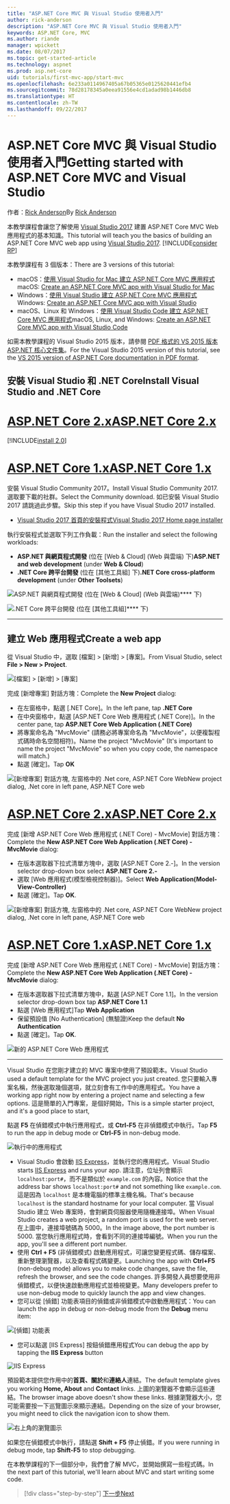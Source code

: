 ```yaml
---
title: "ASP.NET Core MVC 與 Visual Studio 使用者入門"
author: rick-anderson
description: "ASP.NET Core MVC 與 Visual Studio 使用者入門"
keywords: ASP.NET Core, MVC
ms.author: riande
manager: wpickett
ms.date: 08/07/2017
ms.topic: get-started-article
ms.technology: aspnet
ms.prod: asp.net-core
uid: tutorials/first-mvc-app/start-mvc
ms.openlocfilehash: 6e233a0114967405a67b05365e0125620441efb4
ms.sourcegitcommit: 78d28178345a0eea91556e4cd1adad98b1446db8
ms.translationtype: HT
ms.contentlocale: zh-TW
ms.lasthandoff: 09/22/2017
---
```

# <a name="getting-started-with-aspnet-core-mvc-and-visual-studio"></a><span data-ttu-id="3c858-104">ASP.NET Core MVC 與 Visual Studio 使用者入門</span><span class="sxs-lookup"><span data-stu-id="3c858-104">Getting started with ASP.NET Core MVC and Visual Studio</span></span>

<span data-ttu-id="3c858-105">作者：[Rick Anderson](https://twitter.com/RickAndMSFT)</span><span class="sxs-lookup"><span data-stu-id="3c858-105">By [Rick Anderson](https://twitter.com/RickAndMSFT)</span></span>

<span data-ttu-id="3c858-106">本教學課程會讓您了解使用 [Visual Studio 2017](https://www.visualstudio.com/) 建置 ASP.NET Core MVC Web 應用程式的基本知識。</span><span class="sxs-lookup"><span data-stu-id="3c858-106">This tutorial will teach you the basics of building an ASP.NET Core MVC web app using [Visual Studio 2017](https://www.visualstudio.com/).</span></span> [!INCLUDE[consider RP](../../includes/razor.md)]

<span data-ttu-id="3c858-107">本教學課程有 3 個版本：</span><span class="sxs-lookup"><span data-stu-id="3c858-107">There are 3 versions of this tutorial:</span></span>

* <span data-ttu-id="3c858-108">macOS：[使用 Visual Studio for Mac 建立 ASP.NET Core MVC 應用程式](xref:tutorials/first-mvc-app-mac/start-mvc)</span><span class="sxs-lookup"><span data-stu-id="3c858-108">macOS: [Create an ASP.NET Core MVC app with Visual Studio for Mac](xref:tutorials/first-mvc-app-mac/start-mvc)</span></span>
* <span data-ttu-id="3c858-109">Windows：[使用 Visual Studio 建立 ASP.NET Core MVC 應用程式](xref:tutorials/first-mvc-app/start-mvc)</span><span class="sxs-lookup"><span data-stu-id="3c858-109">Windows: [Create an ASP.NET Core MVC app with Visual Studio](xref:tutorials/first-mvc-app/start-mvc)</span></span>
* <span data-ttu-id="3c858-110">macOS、Linux 和 Windows：[使用 Visual Studio Code 建立 ASP.NET Core MVC 應用程式](xref:tutorials/first-mvc-app-xplat/start-mvc)</span><span class="sxs-lookup"><span data-stu-id="3c858-110">macOS, Linux, and Windows: [Create an ASP.NET Core MVC app with Visual Studio Code](xref:tutorials/first-mvc-app-xplat/start-mvc)</span></span>

<span data-ttu-id="3c858-111">如需本教學課程的 Visual Studio 2015 版本，請參閱 [PDF 格式的 VS 2015 版本 ASP.NET 核心文件集](https://github.com/aspnet/Docs/blob/master/aspnetcore/common/_static/aspnet-core-project-json.pdf)。</span><span class="sxs-lookup"><span data-stu-id="3c858-111">For the Visual Studio 2015 version of this tutorial, see the [VS 2015 version of ASP.NET Core documentation in PDF format](https://github.com/aspnet/Docs/blob/master/aspnetcore/common/_static/aspnet-core-project-json.pdf).</span></span>

## <a name="install-visual-studio-and-net-core"></a><span data-ttu-id="3c858-112">安裝 Visual Studio 和 .NET Core</span><span class="sxs-lookup"><span data-stu-id="3c858-112">Install Visual Studio and .NET Core</span></span>

# <a name="aspnet-core-2xtabaspnetcore2x"></a>[<span data-ttu-id="3c858-113">ASP.NET Core 2.x</span><span class="sxs-lookup"><span data-stu-id="3c858-113">ASP.NET Core 2.x</span></span>](#tab/aspnetcore2x)

[!INCLUDE[install 2.0](../../includes/install2.0.md)]

# <a name="aspnet-core-1xtabaspnetcore1x"></a>[<span data-ttu-id="3c858-114">ASP.NET Core 1.x</span><span class="sxs-lookup"><span data-stu-id="3c858-114">ASP.NET Core 1.x</span></span>](#tab/aspnetcore1x)

<span data-ttu-id="3c858-115">安裝 Visual Studio Community 2017。</span><span class="sxs-lookup"><span data-stu-id="3c858-115">Install Visual Studio Community 2017.</span></span> <span data-ttu-id="3c858-116">選取要下載的社群。</span><span class="sxs-lookup"><span data-stu-id="3c858-116">Select the Community download.</span></span> <span data-ttu-id="3c858-117">如已安裝 Visual Studio 2017 請跳過此步驟。</span><span class="sxs-lookup"><span data-stu-id="3c858-117">Skip this step if you have Visual Studio 2017 installed.</span></span>

* [<span data-ttu-id="3c858-118">Visual Studio 2017 首頁的安裝程式</span><span class="sxs-lookup"><span data-stu-id="3c858-118">Visual Studio 2017 Home page installer</span></span>](https://www.visualstudio.com/)

<span data-ttu-id="3c858-119">執行安裝程式並選取下列工作負載：</span><span class="sxs-lookup"><span data-stu-id="3c858-119">Run the installer and select the following workloads:</span></span>

* <span data-ttu-id="3c858-120">**ASP.NET 與網頁程式開發** (位在 [Web & Cloud] (Web 與雲端) 下)</span><span class="sxs-lookup"><span data-stu-id="3c858-120">**ASP.NET and web development** (under **Web & Cloud**)</span></span>
* <span data-ttu-id="3c858-121">**.NET Core 跨平台開發** (位在 [其他工具組] 下)</span><span class="sxs-lookup"><span data-stu-id="3c858-121">**.NET Core cross-platform development** (under **Other Toolsets**)</span></span>

![**ASP.NET 與網頁程式開發** (位在 [Web & Cloud] (Web 與雲端)**** 下)](start-mvc/_static/web_workload.png)

![**.NET Core 跨平台開發** (位在 [其他工具組]**** 下)](start-mvc/_static/x_plat_wl.png)

---

## <a name="create-a-web-app"></a><span data-ttu-id="3c858-124">建立 Web 應用程式</span><span class="sxs-lookup"><span data-stu-id="3c858-124">Create a web app</span></span>

<span data-ttu-id="3c858-125">從 Visual Studio 中，選取 [檔案] > [新增] > [專案]。</span><span class="sxs-lookup"><span data-stu-id="3c858-125">From Visual Studio, select  **File > New > Project**.</span></span>

![[檔案] > [新增] > [專案]](start-mvc/_static/alt_new_project.png)

<span data-ttu-id="3c858-127">完成 [新增專案] 對話方塊：</span><span class="sxs-lookup"><span data-stu-id="3c858-127">Complete the **New Project** dialog:</span></span>

* <span data-ttu-id="3c858-128">在左窗格中，點選 [.NET Core]。</span><span class="sxs-lookup"><span data-stu-id="3c858-128">In the left pane, tap **.NET Core**</span></span>
* <span data-ttu-id="3c858-129">在中央窗格中，點選 [ASP.NET Core Web 應用程式 (.NET Core)]。</span><span class="sxs-lookup"><span data-stu-id="3c858-129">In the center pane, tap **ASP.NET Core Web Application (.NET Core)**</span></span>
* <span data-ttu-id="3c858-130">將專案命名為 "MvcMovie" (請務必將專案命名為 "MvcMovie"，以便複製程式碼時命名空間相符)。</span><span class="sxs-lookup"><span data-stu-id="3c858-130">Name the project "MvcMovie" (It's important to name the project "MvcMovie" so when you copy code, the namespace will match.)</span></span>
* <span data-ttu-id="3c858-131">點選 [確定]。</span><span class="sxs-lookup"><span data-stu-id="3c858-131">Tap **OK**</span></span>

![<span data-ttu-id="3c858-132">[新增專案] 對話方塊, 左窗格中的 .Net core, ASP.NET Core Web</span><span class="sxs-lookup"><span data-stu-id="3c858-132">New project dialog, .Net core in left pane, ASP.NET Core web</span></span> ](start-mvc/_static/new_project2.png)


# <a name="aspnet-core-2xtabaspnetcore2x"></a>[<span data-ttu-id="3c858-133">ASP.NET Core 2.x</span><span class="sxs-lookup"><span data-stu-id="3c858-133">ASP.NET Core 2.x</span></span>](#tab/aspnetcore2x)

<span data-ttu-id="3c858-134">完成 [新增 ASP.NET Core Web 應用程式 (.NET Core) - MvcMovie] 對話方塊：</span><span class="sxs-lookup"><span data-stu-id="3c858-134">Complete the **New ASP.NET Core Web Application (.NET Core) - MvcMovie** dialog:</span></span>

* <span data-ttu-id="3c858-135">在版本選取器下拉式清單方塊中，選取 [ASP.NET Core 2.-]。</span><span class="sxs-lookup"><span data-stu-id="3c858-135">In the version selector drop-down box select **ASP.NET Core 2.-**</span></span>
* <span data-ttu-id="3c858-136">選取 [Web 應用程式(模型檢視控制器)]。</span><span class="sxs-lookup"><span data-stu-id="3c858-136">Select **Web Application(Model-View-Controller)**</span></span>
* <span data-ttu-id="3c858-137">點選 [確定]。</span><span class="sxs-lookup"><span data-stu-id="3c858-137">Tap **OK**.</span></span>

![<span data-ttu-id="3c858-138">[新增專案] 對話方塊, 左窗格中的 .Net core, ASP.NET Core Web</span><span class="sxs-lookup"><span data-stu-id="3c858-138">New project dialog, .Net core in left pane, ASP.NET Core web</span></span> ](start-mvc/_static/new_project22.png)

# <a name="aspnet-core-1xtabaspnetcore1x"></a>[<span data-ttu-id="3c858-139">ASP.NET Core 1.x</span><span class="sxs-lookup"><span data-stu-id="3c858-139">ASP.NET Core 1.x</span></span>](#tab/aspnetcore1x)

<span data-ttu-id="3c858-140">完成 [新增 ASP.NET Core Web 應用程式 (.NET Core) - MvcMovie] 對話方塊：</span><span class="sxs-lookup"><span data-stu-id="3c858-140">Complete the **New ASP.NET Core Web Application (.NET Core) - MvcMovie** dialog:</span></span>

* <span data-ttu-id="3c858-141">在版本選取器下拉式清單方塊中，點選 [ASP.NET Core 1.1]。</span><span class="sxs-lookup"><span data-stu-id="3c858-141">In the version selector drop-down box tap **ASP.NET Core 1.1**</span></span>
* <span data-ttu-id="3c858-142">點選 [Web 應用程式]</span><span class="sxs-lookup"><span data-stu-id="3c858-142">Tap **Web Application**</span></span>
* <span data-ttu-id="3c858-143">保留預設值 [No Authentication] (無驗證)</span><span class="sxs-lookup"><span data-stu-id="3c858-143">Keep the default **No Authentication**</span></span>
* <span data-ttu-id="3c858-144">點選 [確定]。</span><span class="sxs-lookup"><span data-stu-id="3c858-144">Tap **OK**.</span></span>

![新的 ASP.NET Core Web 應用程式](start-mvc/_static/p3.png)

---

<span data-ttu-id="3c858-146">Visual Studio 在您剛才建立的 MVC 專案中使用了預設範本。</span><span class="sxs-lookup"><span data-stu-id="3c858-146">Visual Studio used a default template for the MVC project you just created.</span></span> <span data-ttu-id="3c858-147">您只要輸入專案名稱，然後選取幾個選項，就立刻會有工作中的應用程式。</span><span class="sxs-lookup"><span data-stu-id="3c858-147">You have a working app right now by entering a project name and selecting a few options.</span></span> <span data-ttu-id="3c858-148">這是簡單的入門專案，是個好開始，</span><span class="sxs-lookup"><span data-stu-id="3c858-148">This is a simple starter project, and it's a good place to start,</span></span>

<span data-ttu-id="3c858-149">點選 **F5** 在偵錯模式中執行應用程式，或 **Ctrl-F5** 在非偵錯模式中執行。</span><span class="sxs-lookup"><span data-stu-id="3c858-149">Tap **F5** to run the app in debug mode or **Ctrl-F5** in non-debug mode.</span></span>
<!-- These images are also used by uid: tutorials/first-mvc-app-xplat/start-mvc -->
![執行中的應用程式](start-mvc/_static/1.png)

* <span data-ttu-id="3c858-151">Visual Studio 會啟動 [IIS Express](https://docs.microsoft.com/iis/extensions/introduction-to-iis-express/iis-express-overview)，並執行您的應用程式。</span><span class="sxs-lookup"><span data-stu-id="3c858-151">Visual Studio starts [IIS Express](https://docs.microsoft.com/iis/extensions/introduction-to-iis-express/iis-express-overview) and runs your app.</span></span> <span data-ttu-id="3c858-152">請注意，位址列會顯示 `localhost:port#`，而不是類似於 `example.com` 的內容。</span><span class="sxs-lookup"><span data-stu-id="3c858-152">Notice that the address bar shows `localhost:port#` and not something like `example.com`.</span></span> <span data-ttu-id="3c858-153">這是因為 `localhost` 是本機電腦的標準主機名稱。</span><span class="sxs-lookup"><span data-stu-id="3c858-153">That's because `localhost` is the standard hostname for your local computer.</span></span> <span data-ttu-id="3c858-154">當 Visual Studio 建立 Web 專案時，會對網頁伺服器使用隨機連接埠。</span><span class="sxs-lookup"><span data-stu-id="3c858-154">When Visual Studio creates a web project, a random port is used for the web server.</span></span> <span data-ttu-id="3c858-155">在上圖中，連接埠號碼為 5000。</span><span class="sxs-lookup"><span data-stu-id="3c858-155">In the image above, the port number is 5000.</span></span> <span data-ttu-id="3c858-156">當您執行應用程式時，會看到不同的連接埠編號。</span><span class="sxs-lookup"><span data-stu-id="3c858-156">When you run the app, you'll see a different port number.</span></span>
* <span data-ttu-id="3c858-157">使用 **Ctrl + F5** (非偵錯模式) 啟動應用程式，可讓您變更程式碼、儲存檔案、重新整理瀏覽器，以及查看程式碼變更。</span><span class="sxs-lookup"><span data-stu-id="3c858-157">Launching the app with **Ctrl+F5** (non-debug mode) allows you to make code changes, save the file, refresh the browser, and see the code changes.</span></span> <span data-ttu-id="3c858-158">許多開發人員想要使用非偵錯模式，以便快速啟動應用程式並檢視變更。</span><span class="sxs-lookup"><span data-stu-id="3c858-158">Many developers prefer to use non-debug mode to quickly launch the app and view changes.</span></span>
* <span data-ttu-id="3c858-159">您可以從 [偵錯] 功能表項目的偵錯或非偵錯模式中啟動應用程式：</span><span class="sxs-lookup"><span data-stu-id="3c858-159">You can launch the app in debug or non-debug mode from the **Debug** menu item:</span></span>

![[偵錯] 功能表](start-mvc/_static/debug_menu.png)

* <span data-ttu-id="3c858-161">您可以點選 [IIS Express] 按鈕偵錯應用程式</span><span class="sxs-lookup"><span data-stu-id="3c858-161">You can debug the app by tapping the **IIS Express** button</span></span>

![IIS Express](start-mvc/_static/iis_express.png)

<span data-ttu-id="3c858-163">預設範本提供您作用中的**首頁、關於**和**連絡人**連結。</span><span class="sxs-lookup"><span data-stu-id="3c858-163">The default template gives you working **Home, About** and **Contact** links.</span></span> <span data-ttu-id="3c858-164">上圖的瀏覽器不會顯示這些連結。</span><span class="sxs-lookup"><span data-stu-id="3c858-164">The browser image above doesn't show these links.</span></span> <span data-ttu-id="3c858-165">根據瀏覽器大小，您可能需要按一下巡覽圖示來顯示連結。</span><span class="sxs-lookup"><span data-stu-id="3c858-165">Depending on the size of your browser, you might need to click the navigation icon to show them.</span></span>

![右上角的瀏覽圖示](start-mvc/_static/2.png)

<span data-ttu-id="3c858-167">如果您在偵錯模式中執行，請點選 **Shift + F5** 停止偵錯。</span><span class="sxs-lookup"><span data-stu-id="3c858-167">If you were running in debug mode, tap **Shift-F5** to stop debugging.</span></span>

<span data-ttu-id="3c858-168">在本教學課程的下一個部分中，我們會了解 MVC，並開始撰寫一些程式碼。</span><span class="sxs-lookup"><span data-stu-id="3c858-168">In the next part of this tutorial, we'll learn about MVC and start writing some code.</span></span>

>[!div class="step-by-step"]
[<span data-ttu-id="3c858-169">下一步</span><span class="sxs-lookup"><span data-stu-id="3c858-169">Next</span></span>](adding-controller.md)  
